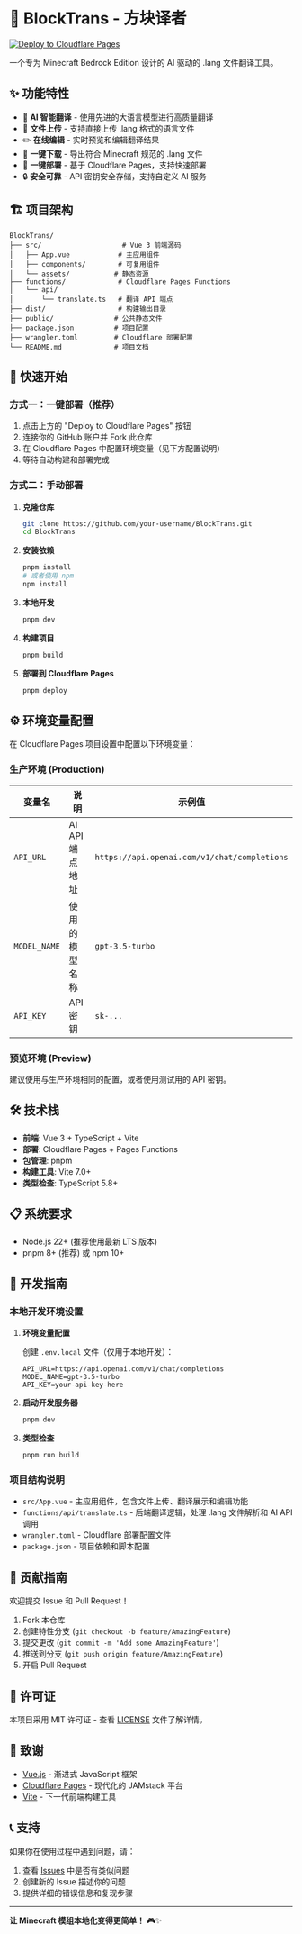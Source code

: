 # 🧱 BlockTrans - 方块译者

[![Deploy to Cloudflare Pages](https://deploy.workers.cloudflare.com/button)](https://deploy.workers.cloudflare.com/?url=https://github.com/XingQiu2307/BlockTrans)

一个专为 Minecraft Bedrock Edition 设计的 AI 驱动的 .lang 文件翻译工具。

## ✨ 功能特性

- 🤖 **AI 智能翻译** - 使用先进的大语言模型进行高质量翻译
- 📁 **文件上传** - 支持直接上传 .lang 格式的语言文件
- ✏️ **在线编辑** - 实时预览和编辑翻译结果
- 💾 **一键下载** - 导出符合 Minecraft 规范的 .lang 文件
- 🚀 **一键部署** - 基于 Cloudflare Pages，支持快速部署
- 🔒 **安全可靠** - API 密钥安全存储，支持自定义 AI 服务

## 🏗️ 项目架构

```
BlockTrans/
├── src/                    # Vue 3 前端源码
│   ├── App.vue            # 主应用组件
│   ├── components/        # 可复用组件
│   └── assets/           # 静态资源
├── functions/             # Cloudflare Pages Functions
│   └── api/
│       └── translate.ts   # 翻译 API 端点
├── dist/                  # 构建输出目录
├── public/               # 公共静态文件
├── package.json          # 项目配置
├── wrangler.toml         # Cloudflare 部署配置
└── README.md             # 项目文档
```

## 🚀 快速开始

### 方式一：一键部署（推荐）

1. 点击上方的 "Deploy to Cloudflare Pages" 按钮
2. 连接你的 GitHub 账户并 Fork 此仓库
3. 在 Cloudflare Pages 中配置环境变量（见下方配置说明）
4. 等待自动构建和部署完成

### 方式二：手动部署

1. **克隆仓库**
   ```bash
   git clone https://github.com/your-username/BlockTrans.git
   cd BlockTrans
   ```

2. **安装依赖**
   ```bash
   pnpm install
   # 或者使用 npm
   npm install
   ```

3. **本地开发**
   ```bash
   pnpm dev
   ```

4. **构建项目**
   ```bash
   pnpm build
   ```

5. **部署到 Cloudflare Pages**
   ```bash
   pnpm deploy
   ```

## ⚙️ 环境变量配置

在 Cloudflare Pages 项目设置中配置以下环境变量：

### 生产环境 (Production)

| 变量名 | 说明 | 示例值 |
|--------|------|--------|
| `API_URL` | AI API 端点地址 | `https://api.openai.com/v1/chat/completions` |
| `MODEL_NAME` | 使用的模型名称 | `gpt-3.5-turbo` |
| `API_KEY` | API 密钥 | `sk-...` |

### 预览环境 (Preview)

建议使用与生产环境相同的配置，或者使用测试用的 API 密钥。

## 🛠️ 技术栈

- **前端**: Vue 3 + TypeScript + Vite
- **部署**: Cloudflare Pages + Pages Functions
- **包管理**: pnpm
- **构建工具**: Vite 7.0+
- **类型检查**: TypeScript 5.8+

## 📋 系统要求

- Node.js 22+ (推荐使用最新 LTS 版本)
- pnpm 8+ (推荐) 或 npm 10+

## 🔧 开发指南

### 本地开发环境设置

1. **环境变量配置**

   创建 `.env.local` 文件（仅用于本地开发）：
   ```env
   API_URL=https://api.openai.com/v1/chat/completions
   MODEL_NAME=gpt-3.5-turbo
   API_KEY=your-api-key-here
   ```

2. **启动开发服务器**
   ```bash
   pnpm dev
   ```

3. **类型检查**
   ```bash
   pnpm run build
   ```

### 项目结构说明

- `src/App.vue` - 主应用组件，包含文件上传、翻译展示和编辑功能
- `functions/api/translate.ts` - 后端翻译逻辑，处理 .lang 文件解析和 AI API 调用
- `wrangler.toml` - Cloudflare 部署配置文件
- `package.json` - 项目依赖和脚本配置

## 🤝 贡献指南

欢迎提交 Issue 和 Pull Request！

1. Fork 本仓库
2. 创建特性分支 (`git checkout -b feature/AmazingFeature`)
3. 提交更改 (`git commit -m 'Add some AmazingFeature'`)
4. 推送到分支 (`git push origin feature/AmazingFeature`)
5. 开启 Pull Request

## 📄 许可证

本项目采用 MIT 许可证 - 查看 [LICENSE](LICENSE) 文件了解详情。

## 🙏 致谢

- [Vue.js](https://vuejs.org/) - 渐进式 JavaScript 框架
- [Cloudflare Pages](https://pages.cloudflare.com/) - 现代化的 JAMstack 平台
- [Vite](https://vitejs.dev/) - 下一代前端构建工具

## 📞 支持

如果你在使用过程中遇到问题，请：

1. 查看 [Issues](https://github.com/your-username/BlockTrans/issues) 中是否有类似问题
2. 创建新的 Issue 描述你的问题
3. 提供详细的错误信息和复现步骤

---

**让 Minecraft 模组本地化变得更简单！** 🎮✨
